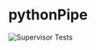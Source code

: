 # pythonPipe

![Supervisor Tests](https://img.shields.io/endpoint?url=https://raw.githubusercontent.com/YOUR_USERNAME/YOUR_REPO/main/badges/results-badge.json)
